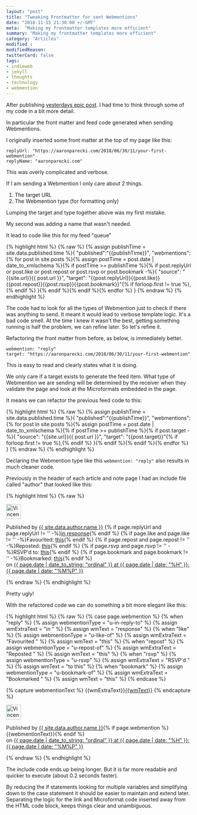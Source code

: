```yaml
---
layout: "post"
title: "Tweaking Frontmatter for sent Webmentions"
date: "2018-11-15 21:30:00 +/-GMT"
meta:  "Making my frontmatter templates more efficient"
summary: "Making my frontmatter templates more efficient"
category: "Articles"
modified :
modifiedReason:
twitterCard: false
tags:
- indieweb
- jekyll
- thoughts
- technology
- webmention
---
```


After publishing [yesterdays epic post](https://vincentp.me/articles/2018/11/14/20-00/). I had time to think through some of my code in a bit more detail.

In particular the front matter and feed code generated when sending Webmentions.

I originally inserted some front matter at the top of my page like this:

```
replyUrl: "https://aaronparecki.com/2018/06/30/11/your-first-webmention"
replyName: "aaronparecki.com"

```

This was overly complicated and verbose.

If I am sending a Webmention I only care about 2 things.

1. The target URL
2. The Webmention type (for formatting only)

Lumping the target and type together above was my first mistake.

My second was adding a name that wasn't needed.

It lead to code like this for my feed "queue"

{% highlight html %}
{% raw %}
{% assign publishTime = site.data.published.time %}{
    "published":"{{publishTime}}",
    "webmentions": {% for post in site.posts %}{% assign postTime = post.date | date_to_xmlschema %}{% if postTime >= publishTime %}{% if post.replyUrl or post.like or post.repost or post.rsvp or post.bookmark -%}{
            "source": "{{site.url}}{{ post.url }}",
            "target": "{{post.replyUrl}}{{post.like}}{{post.repost}}{{post.rsvp}}{{post.bookmark}}"{% if forloop.first != true %},{% endif %}
        }{% endif %}{% endif %}{% endfor %}
}
{% endraw %}
{% endhighlight %}

The code had to look for all the types of Webmention just to check if there was anything to send. It meant it would lead to verbose template logic. It's a bad code smell. At the time I knew it wasn't the best, getting something running is half the problem, we can refine later. So let's refine it.

Refactoring the front matter from before, as below, is immediately better.

```
webmention: "reply"
target: "https://aaronparecki.com/2018/06/30/11/your-first-webmention"
```

This is easy to read and clearly states what it is doing.

We only care if a target exists to generate the feed item. What type of Webmention we are sending will be determined by the receiver when they validate the page and look at the Microformats embedded in the page.

It means we can refactor the previous feed code to this:

{% highlight html %}
{% raw %}
{% assign publishTime = site.data.published.time %}{
    "published":"{{publishTime}}",
    "webmentions": {% for post in site.posts %}{% assign postTime = post.date | date_to_xmlschema %}{% if postTime >= publishTime %}{% if post.target -%}{
            "source": "{{site.url}}{{ post.url }}",
            "target": "{{post.target}}"{% if forloop.first != true %},{% endif %}
        }{% endif %}{% endif %}{% endfor %}
}
{% endraw %}
{% endhighlight %}

Declaring the Webmention type like this ```webmention: "reply"``` also results in much cleaner code.

Previously in the header of each article and note page I had an include file called "author" that looked like this:

{% highlight html %}
{% raw %}
<div class="u-author h-card dg mini-two-col-grid mb5 align-items-center">
  <img src="{{site.data.author.profilePic}}" width="40" class="u-photo br-circle" alt="Vincent Pickering a Service Designer & UI/UX Consultant, based in Leeds, U.K.">
  <p class="grey fw3 f7">
    Published by <a class="black" href="{{page.url}}">{{ site.data.author.name }}</a>
    {% if page.replyUrl and page.replyUrl != '' -%}<a class="u-in-reply-to" href="{{page.replyUrl}}">in response</a>{% endif %}
    {% if page.like and page.like != '' -%}Favourited: <a class="u-like-of" href="{{page.like}}">this</a>{% endif %}
    {% if page.repost and page.repost != '' -%}Reposted: <a class="u-repost-of" href="{{page.repost}}">this</a>{% endif %}
    {% if page.rsvp and page.rsvp != '' -%}RSVP'd to: <a class="u-rsvp" href="{{page.rsvp}}">this</a>{% endif %}
    {% if page.bookmark and page.bookmark != '' -%}Bookmarked: <a class="u-bookmark-of" href="{{page.bookmark}}">this</a>{% endif %}
    <br>on <a class="u-url black" href="{{page.url}}"><time class="dt-published" datetime="{{ page.date | date_to_xmlschema }}">
        {{ page.date | date_to_string: "ordinal" }} <span>at</span> {{ page.date | date: "%H" }}:{{ page.date | date: "%M%P" }}
    </time></a></p>
</div>
{% endraw %}
{% endhighlight %}

Pretty ugly!

With the refactored code we can do something a bit more elegant like this:

{% highlight html %}
{% raw %}
{% case page.webmention %}
    {% when "reply" %}
        {% assign webmentionType = "u-in-reply-to" %}
        {% assign wmExtraText = "in " %}
        {% assign wmText = "response" %}
    {% when "like" %}
        {% assign webmentionType = "u-like-of" %}
        {% assign wmExtraText = "Favourited " %}
        {% assign wmText = "this" %}
    {% when "repost" %}
        {% assign webmentionType = "u-repost-of" %}
        {% assign wmExtraText = "Reposted " %}
        {% assign wmText = "this" %}
    {% when "rsvp" %}
        {% assign webmentionType = "u-rsvp" %}
        {% assign wmExtraText = "RSVP'd " %}
        {% assign wmText = "to this" %}
    {% when "bookmark" %}
        {% assign webmentionType = "u-bookmark-of" %}
        {% assign wmExtraText = "Bookmarked " %}
        {% assign wmText = "this" %}
{% endcase %}

{% capture webmentionText %}
     {{wmExtraText}}<a class="{{webmentionType}}" href="{{page.target}}">{{wmText}}</a>
{% endcapture %}

<div class="u-author h-card mini-two-col-grid mb5 align-items-center">
    <img src="{{site.data.author.profilePic}}" width="40" class="u-photo br-circle" alt="Vincent Pickering">
    <p class="grey fw3 f7">Published by <a class="u-url p-name black" href="{{page.url}}">{{ site.data.author.name }}</a>{% if page.webmention %}{{webmentionText}}{% endif %}
    <br>on <a class="u-url black" href="{{page.url}}"><time class="dt-published" datetime="{{ page.date | date_to_xmlschema }}">
        {{ page.date | date_to_string: "ordinal" }} <span>at</span> {{ page.date | date: "%H" }}:{{ page.date | date: "%M%P" }}
    </time></a>
    </p>
</div>
{% endraw %}
{% endhighlight %}

The include code ends up being longer. But it is far more readable and quicker to execute (about 0.2 seconds faster).

By reducing the if statements looking for multiple variables and simplifying down to the case statement it should be easier to maintain and extend later. Separating the logic for the link and Microformat code inserted away from the HTML code block, keeps things clear and unambiguous.
